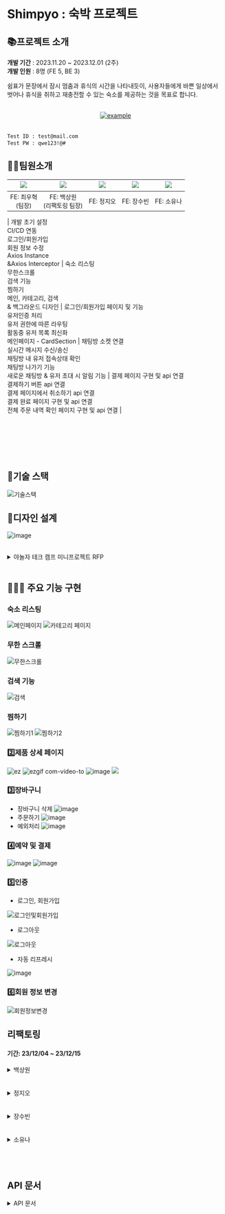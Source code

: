 # Shimpyo : 숙박 프로젝트

## 📚프로젝트 소개

**개발 기간** : 2023.11.20 ~ 2023.12.01 (2주)<br/>
**개발 인원** : 8명 (FE 5, BE 3)

쉼표가 문장에서 잠시 멈춤과 휴식의 시간을 나타내듯이, 사용자들에게 바쁜 일상에서 벗어나 휴식을 취하고 재충전할 수 있는 숙소를 제공하는 것을 목표로 합니다.

<br>
<div align=center>
  <a href="https://shimpyo.netlify.app" target="_blank">
    <img src="https://img.shields.io/badge/배포 링크-4299E1?style=for-the-badge&logoColor=white" alt="example"/>
  </a>
</div>

<br>

```
Test ID : test@mail.com
Test PW : qwe123!@#
```

## 👩‍💻팀원소개

|                           <img src="https://avatars.githubusercontent.com/u/98576512?v=4" width="150px" />                           |            <img src="https://github.com/KDT1-FE/Y_FE_Toy1/assets/39702832/58fb577d-9f8c-4679-bca1-8ff15ca84f6b" width="150px" />             |                           <img src="https://avatars.githubusercontent.com/u/104253583?v=4" width="150px" />                            |                                <img src="https://github.com/Shimpyo-House/Shimpyo_FE/assets/93272421/9b7ea286-4768-4d55-a26e-fc0541824b71" width="150px" />                                |                <img src="https://avatars.githubusercontent.com/u/93272421?v=4" width="150px" />                |
| :-----------------------------------------------------------------------------------------------------------------------------------: | :-----------------------------------------------------------------------------------------------------: | :-----------------------------------------------------------------------------------------------------------------------------------: | :---------------------------------------------------------------------------------------------------------------------------------------------: | :------------------------------------------------------------------------------------------------------------: |
|                                                           FE: 최우혁<br/>(팀장)                                                           |                                               FE: 백상원<br/>(리팩토링 팀장)                                                |                                                              FE: 정지오                                                               |                                                                   FE: 장수빈                                                                    |                                                   FE: 소유나                                                   |

| 개발 초기 설정 <br> CI/CD 연동<br> 로그인/회원가입<br> 회원 정보 수정<br> Axios Instance<br/> &Axios Interceptor | 숙소 리스팅<br> 무한스크롤 <br> 검색 기능 <br> 찜하기<br> 메인, 카테고리, 검색<br/>& 백그라운드 디자인 | 로그인/회원가입 페이지 및 기능<br> 유저인증 처리<br> 유저 권한에 따른 라우팅<br> 활동중 유저 목록 최신화<br> 메인페이지 - CardSection | 채팅방 소켓 연결<br> 실시간 메시지 수신/송신<br> 채팅방 내 유저 접속상태 확인<br> 채팅방 나가기 기능<br> 새로운 채팅방 & 유저 초대 시 알림 기능 | 결제 페이지 구현 및 api 연결<br> 결제하기 버튼 api 연결<br> 결제 페이지에서 취소하기 api 연결<br> 결제 완료 페이지 구현 및 api 연결<br> 전체 주문 내역 확인 페이지 구현 및 api 연결 |




<br/>
<br/>
<br/><br/>
<br/>


## 🎁기술 스택

![기술스택](https://github.com/Shimpyo-House/Shimpyo_FE/assets/98576512/37ca06f0-7d59-4f49-95ec-bf21d65b1d98)

## 📐디자인 설계

![image](https://github.com/Shimpyo-House/Shimpyo_FE/assets/98576512/5e3e3667-fb3f-4862-92de-b81c5b89a9bb)

<br>


<details>
<summary>야놀자 테크 캠프 미니프로젝트 RFP </summary>
<h2> 프로젝트 정의서</h2>

본 프로젝트의 개발 범위는 다음과 같습니다.

- 회원 인증
  - 회원가입
  - 로그인
- 상품 조회
  - 전체 숙박 상품 목록 조회
    (옵션)카테고리를 임의 생성하여 분류하여 출력
  - 개별 숙박 상품 상세 소개
- 상품 선택 및 장바구니 담기
  - 숙박 상품 옵션 선택
  - 장바구니 담기
  - (또는) 바로 결제하기
- 장바구니
  - 장바구니 보기
  - 장바구니에서 주문하기 버튼 클릭 시, 예약(주문) 페이지로 이동
- 예약(주문) 하기
  - 만 14세 이상 이용 동의 (상세 설명서 X, 체크박스로만 간단히 처리)
  - 결제하기 버튼 클릭 시, 상품을 주문한 것으로 처리
    (별도 결제 로직 없음)
  - 결제 성공 시 주문 결과 출력
- (옵션) 주문 내역 조회 - 별도 주문 내역 페이지를 통해 주문 내역 확인

<h2>프로젝트 요구사항 </h2>

1. **회원 회원가입 기능**
   - 회원은 회원가입을 할 수 있습니다.
   - 기본 정보는 ID 역할로 이메일 주소와, 비밀번호, 이름 입니다.
2. **회원 로그인 기능**
   - 이메일과 비밀번호로 로그인할 수 있습니다.
   - 회원 정보를 저장해둔 데이터베이스를 검색하여 해당 사용자가 유효한 사용자 인지 판단
     합니다.
   - 상품 조회(전체, 개별), 회원 가입은 로그인 없이 사용 가능합니다.
   - 이 외 기능은 로그인이 필요합니다.
3. **전체 상품 목록 조회**
   - 데이터베이스에서 전체 상품 목록을 가져옵니다.
   - 이미지, 상품명, 상품가격을 기본으로 출력합니다.
   - 재고에 따라 품절일 경우, 출력 여부에 대해선 팀별로 결정합니다.
   - (옵션) 카테고리를 분류하여, 상품을 출력할 수도 있습니다.
   - 한 페이지에 출력되는 상품 개수는 팀별로 정하여, 페이징을 수행합니다.
4. **개별 상품 조회**
   - 전체 상품 목록에서 특정 상품 이미지를 클릭하면,
     해당 상품에 대한 상세 정보를 상품에 저장해 둔 데이터베이스에서 가져옵니다.
   - 이미지, 상품명, 상품가격, 상품 상세 소개 (1줄 이상)을 기본으로 출력합니다.
   - 재고에 따라 품절일 경우, 화면 구성은 팀별로 결정합니다.
5. **상품 옵션 선택**
   - 상품 상세 소개 페이지에서 상품 옵션을 선택할 수 있습니다.
   - 날짜, 숙박 인원은 기본으로 포함됩니다.
   - 이 외 룸 형태 등 필요한 요소는 팀별로 기획합니다.
6. **장바구니 담기**
   - 상품 옵션을 선택한 후, 장바구니 담기 버튼을 클릭하면 선택한 상품이 장바구니에 담깁
     니다.
7. **장바구니 보기**
   - 장바구니에 담긴 상품 데이터 (이미지, 상품명, 옵션 등)에 따른 상품별 구매 금액, 전체
     주문 합계 금액 등을 화면에 출력합니다.
   - 체크 박스를 통해 결제할 상품을 선택/제외할 수도 있습니다.
   - 주문하기 버튼을 통해 주문/결제 화면으로 이동합니다.
8. **주문하기**
   - 장바구니에서 주문하기 버튼 또는 개별 상품 조회 페이지에서 주문하기 버튼을 누르면
     전환되는 페이지입니다.
   - 만 14세 이상 이용 동의를 체크 박스로 입력 받으면, 화면 최하단에 결제하기 버튼이 활성화됩니다.
9. **결제하기**
   - 주문 페이지에서 결제하기 버튼을 클릭하면, 실제 결제 로직 및 절차 없이 상품을 바로
     주문한 것으로 처리합니다.
   - 주문을 저장하는 데이터베이스에 주문 정보를 저장합니다.
10. **주문 결과 확인**
    - 결제를 성공적으로 처리하면, 주문한 상품(들)에 대한 주문 결과를 출력해줍니다.
11. **(옵션) 주문 내역 확인** - 별도 주문 내역 페이지에 여태 주문한 모든 이력을 출력해줍니다.

<h2>기능적 요구사항 </h2>

1. **공통**
   1. 모든 단계에서 협업을 기반으로 프로젝트를 진행합니다.
   2. 각 기능을 구현하기 위해 HTTP Request Body / Response Body 에 전달할 데이터는
      프론트엔드와 백엔드의 협업을 통해 결정합니다.
   3. 모든 단계에서 테스트를 수행합니다.
2. **프론트엔드**
   1. 사용자 인터페이스 예시를 참고하여, 화면을 구성합니다.
   2. API 명세에 따라 백엔드에 전달된 JSON 데이터를 필요에 따라 정돈하여 화면에
      출력합니다.
   3. 프론트엔드단에서 유효성 검사를 수행해야하는 지점을 고려합니다.
   4. React.js 또는 Next.js를 기반으로 구현하며, 컴포넌트 단위로 구조를 설계합니다.
   5. (옵션) 페이징 처리 시, 무한 스크롤을 고려합니다.
3. **백엔드** 1. REST API를 구현하여 프론트엔드로 JSON 형식의 데이터를 전달합니다. 2. 회원 인증과 인가는 Spring Security를 이용하여 진행합니다. 3. 숙박 상품에 대한 데이터는 오픈 API를 검증하여 활용합니다.
선택1. https://www.data.go.kr/data/15077518/openapi.do
선택2. https://api.visitkorea.or.kr/ 4. 전체 상품 조회 시 한 페이지에 출력되는 상품 개수에 따라 DB Paging을 수행합니
다. 5. (옵션) DB 트랜잭션과 동시성 제어를 고려합니다.
</details>

<br/>

## 🧑🏻‍💻 주요 기능 구현
### 숙소 리스팅

![메인페이지](https://github.com/Shimpyo-House/Shimpyo_FE/assets/121215024/ddcd5b8a-60df-41d8-8c76-1c01638cecb0)
![카테고리 페이지](https://github.com/Shimpyo-House/Shimpyo_FE/assets/121215024/eb49f5d4-32cb-451d-8471-2049e8978aa1)
### 무한 스크롤

![무한스크롤](https://github.com/Shimpyo-House/Shimpyo_FE/assets/121215024/58f20c18-d4e7-4980-8ac9-62540e265770)
### 검색 기능

![검색](https://github.com/Shimpyo-House/Shimpyo_FE/assets/121215024/f0af2054-860f-4d46-b468-a6c80457b972)
### 찜하기

![찜하기1](https://github.com/Shimpyo-House/Shimpyo_FE/assets/121215024/3e7255e2-0816-422d-82f8-80a1fb566722)
![찜하기2](https://github.com/Shimpyo-House/Shimpyo_FE/assets/121215024/3a7fbc93-770b-4479-bfa6-f000dfb0cf22)
### 2️⃣제품 상세 페이지
![ez](https://github.com/Shimpyo-House/Shimpyo_FE/assets/98576512/2fa2f8c4-9b2c-49f9-a5e7-7aedabf4dd9d)
![ezgif com-video-to](https://github.com/Shimpyo-House/Shimpyo_FE/assets/98576512/88e372e9-954f-446a-91dc-7965bb436e9a)
![image](https://github.com/Shimpyo-House/Shimpyo_FE/assets/98576512/a2179e46-df12-43c2-a853-5675adae3d36)
![](docs/image/IMG_5186.GIF)

### 3️⃣장바구니
- 장바구니 삭제
![image](https://github.com/Shimpyo-House/Shimpyo_FE/assets/98576512/60480c72-6738-45b6-aaca-ed80daa96539)  
- 주문하기
![image](https://github.com/Shimpyo-House/Shimpyo_FE/assets/98576512/7f5bf375-fb07-45ea-87b2-41df9d1541eb)
- 예외처리
![image](https://github.com/Shimpyo-House/Shimpyo_FE/assets/98576512/b1457ea1-6c20-4fa2-8f45-2fccaabf6e7c)



### 4️⃣예약 및 결제
![image](https://github.com/Shimpyo-House/Shimpyo_FE/assets/98576512/21a85cd3-cf1a-468e-b121-d20d38612c85)
![image](https://github.com/Shimpyo-House/Shimpyo_FE/assets/98576512/10dab2f8-215f-4bc3-a9e5-1ea0a6e85766)

### 5️⃣인증
- 로그인, 회원가입

![로그인및회원가입](https://github.com/Shimpyo-House/Shimpyo_FE/assets/98576512/1a34daf2-6c7d-434d-a4a9-152230c4439f)

- 로그아웃

![로그아웃](https://github.com/Shimpyo-House/Shimpyo_FE/assets/98576512/8fda596c-784a-448c-89e1-2fd69cfda8e1)

- 자동 리프레시

![image](https://github.com/Shimpyo-House/Shimpyo_FE/assets/98576512/9231108e-cbb2-4af8-9781-2b9d83812e4e)

### 6️⃣회원 정보 변경
![회원정보변경](https://github.com/Shimpyo-House/Shimpyo_FE/assets/98576512/88c092d0-c0f1-4977-a336-0675a1e8373c)



## 리팩토링<br/>

#### 기간: 23/12/04 ~ 23/12/15

<details>
  <summary>백상원</summary>

    1. 새로운 기능 개발
      
      - 찜하기 기능 구현
        => 숙소 상세 페이지에서 등록 및 제거가 가능하며 찜한 숙소 페이지에서도 확인 및 등록, 제거가 가능
    
    2. 수정사항

        에러 해결

        - 검색 시 새로고침을 하며 이동하여 리액트 쿼리의 정보가 날아가기 때문에 서버 호출이 잦아지는 현상
          => 새로고침이 아닌 쿼리스트링의 변화를 감지하여 상태가 업데이트 되도록 수정
        
        - 빠르게 렌더링 되는 페이지에서 불필요하게 로딩창이 생성되어 깜박여보이는 현상
          => 해당 페이지에서 로딩창 제거
        
        - 로그인 시 간헐적으로 장바구니에 데이터가 들어오지 않던 현상 수정
          => 유저의 토큰 정보가 함수 밖에 선언되어 있어서 함수가 실행되는 시점에 최신 토큰을 사용하지 못하여 해당 부분 수정
        
        단순 개선
        
        - 카테고리 무한스크롤 옵저버 인식 범위 조정하여 부드럽게 스크롤 내려지도록 수정

        - 검색 조건을 부여하고 엔터키를 눌렀을 때 바로 이동할 수 있도록 수정
        
        - 카테고리 페이지와 검색 페이지 리스팅 디자인 변경


    3. 회고
      
        이전 프로젝트와 달리 백엔드 개발자분들과 직접 소통을 하며 로직을 고쳐가는 작업을 하면서 초기 기획 시 서로 주고받을 데이터에 대한
      구조 및 타입 확정이 얼마나 중요한지 깨닫게 되었습니다. 또한 다양한 기능을 완성하는 것도 중요하지만 하나를 하더라도 버그가 없는 것이
      더 중요하다고 느꼈고 때문에 코드 한 줄 한 줄의 의미를 더 생각하게 되었습니다. 개발 뿐만이 아닌 회의나 일정 조률 등에서도 다른 팀과의
      소통 방법에 대해 생각하게 되었고 상호 존중을 어떻게 하면 좋을 지 고민하게 되었던 시간이었습니다.
      

      
</details>
<br/>
<br/>

<details>
  <summary>정지오</summary>
    - 구현 기능<br/>
    - 에러 사항<br/>
    - 회고<br/>
</details>
<br/>
<br/>

<details>
  <summary>장수빈</summary>
    - 구현 기능<br/>
    - 에러 사항<br/>
    - 회고<br/>
</details>
<br/>
<br/>

<details>
  <summary>소유나</summary>
    - 구현 기능<br/>
    : 결제 페이지 구현 및 api 연결(장바구니/예약 페이지에서 넘어오는 data get), 결제하기 버튼 api 연결, 결제 페이지에서 취소하기 api 연결, 결제 완료 페이지 구현 및 api 연결, 전체 주문 내역 확인 페이지 구현 및 api 연결<br/>
    - 에러 사항<br/>
    : 결제 페이지에서 체크박스를 먼저 누르고 필수 입력 사항을 입력하면 바로 결제하기 버튼 활성화 안 되는 문제가 있다<br/>
    - 회고<br/>
    : 처음으로 백엔드와 협업해서 작업했는데 api를 연결해서 데이터를 받아오고 사용하고 백엔드에 데이터를 보내는 방법을 잘 터득한 것 같다. 이번 협업을 통해서 백엔드 지식도 꼭 필요하겠구나를 느꼈고 부족한 부분과 앞으로 더 공부해야할 부분을 알게된 것 같다.<br/>
</details>
<br/>
<br/>
<br/>



## API 문서
<details>
  <summary>API 문서</summary>
  <br/>
  ※ Spring REST Docs로 문서화했습니다.
  
  > `index`
  > ![](docs/image/index-docs.png)
  >
  > `Member API Docs`
  > ![](docs/image/member-docs.png)
  >
  > `Product API Docs`
  > ![](docs/image/product-docs.png)
  >
  > `Cart API Docs`
  > ![](docs/image/cart-docs.png)
  >
  > `Reservation API Docs`
  > ![](docs/image/reservation-docs.png)
  >
  > `Reservation Product API Docs`
  > ![](docs/image/reservation-product-docs.png)
  >
  > `Star API Docs`
  > ![](docs/image/star-docs.png)
  >  
  </details>
